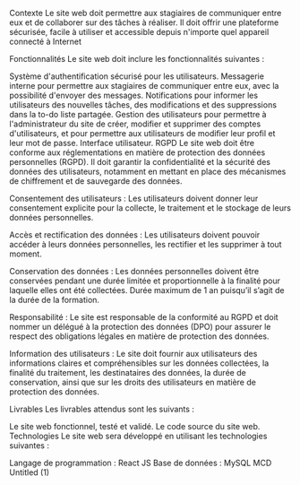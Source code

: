 Contexte
Le site web doit permettre aux stagiaires de communiquer entre eux et de collaborer sur des tâches à réaliser. Il doit offrir une plateforme sécurisée, facile à utiliser et accessible depuis n'importe quel appareil connecté à Internet

Fonctionnalités
Le site web doit inclure les fonctionnalités suivantes :

Système d'authentification sécurisé pour les utilisateurs.
Messagerie interne pour permettre aux stagiaires de communiquer entre eux, avec la possibilité d'envoyer des messages.
Notifications pour informer les utilisateurs des nouvelles tâches, des modifications et des suppressions dans la to-do liste partagée.
Gestion des utilisateurs pour permettre à l'administrateur du site de créer, modifier et supprimer des comptes d'utilisateurs, et pour permettre aux utilisateurs de modifier leur profil et leur mot de passe.
Interface utilisateur.
RGPD
Le site web doit être conforme aux réglementations en matière de protection des données personnelles (RGPD). Il doit garantir la confidentialité et la sécurité des données des utilisateurs, notamment en mettant en place des mécanismes de chiffrement et de sauvegarde des données.

Consentement des utilisateurs : Les utilisateurs doivent donner leur consentement explicite pour la collecte, le traitement et le stockage de leurs données personnelles.

Accès et rectification des données : Les utilisateurs doivent pouvoir accéder à leurs données personnelles, les rectifier et les supprimer à tout moment.

Conservation des données : Les données personnelles doivent être conservées pendant une durée limitée et proportionnelle à la finalité pour laquelle elles ont été collectées. Durée maximum de 1 an puisqu’il s’agit de la durée de la formation.

Responsabilité : Le site est responsable de la conformité au RGPD et doit nommer un délégué à la protection des données (DPO) pour assurer le respect des obligations légales en matière de protection des données.

Information des utilisateurs : Le site doit fournir aux utilisateurs des informations claires et compréhensibles sur les données collectées, la finalité du traitement, les destinataires des données, la durée de conservation, ainsi que sur les droits des utilisateurs en matière de protection des données.

Livrables
Les livrables attendus sont les suivants :

Le site web fonctionnel, testé et validé.
Le code source du site web.
Technologies
Le site web sera développé en utilisant les technologies suivantes :

Langage de programmation : React JS
Base de données : MySQL
MCD Untitled (1)
